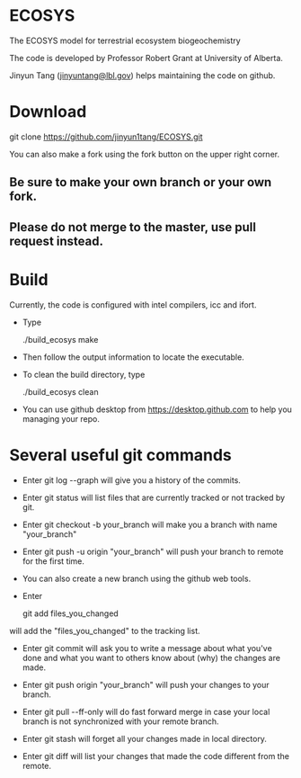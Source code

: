 # ECOSYS
The ECOSYS model for terrestrial ecosystem biogeochemistry

The code is developed by Professor Robert Grant at University of Alberta.

Jinyun Tang (jinyuntang@lbl.gov) helps maintaining the code on github.


# Download

git clone https://github.com/jinyun1tang/ECOSYS.git

You can also make a fork using the fork button on the upper right corner.

## Be sure to make your own branch or your own fork.
## Please do not merge to the master, use pull request instead.

# Build

Currently, the code is configured with intel compilers, icc and ifort.

* Type

  ./build_ecosys make

* Then follow the output information to locate the executable.

* To clean the build directory, type

  ./build_ecosys clean
* You can use github desktop from https://desktop.github.com to help you
  managing your repo.

# Several useful git commands

* Enter
  git log --graph
will give you a history of the commits.

* Enter
  git status
will list files that are currently tracked or not tracked by git.

* Enter
  git checkout -b your_branch
will make you a branch with name "your_branch"

* Enter
  git push -u origin "your_branch"
will push your branch to remote for the first time.

* You can also create a new branch using the github web tools.

* Enter

  git add files_you_changed

will add the "files_you_changed" to the tracking list.


* Enter
  git commit
will ask you to write a message about what you've done and what you want to others know about (why) the changes are made.

* Enter
  git push origin "your_branch"
will push your changes to your branch.

* Enter
  git pull --ff-only
will do fast forward merge in case your local branch is not synchronized with your remote branch.

* Enter
  git stash
will forget all your changes made in local directory.

* Enter
  git diff
will list your changes that made the code different from the remote.
